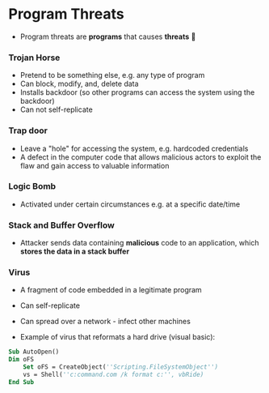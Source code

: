 # Program Threats

- Program threats are **programs** that causes **threats** 🤯

### Trojan Horse

- Pretend to be something else, e.g. any type of program
- Can block, modify, and, delete data
- Installs backdoor (so other programs can access the system using the backdoor)
- Can not self-replicate

### Trap door

- Leave a "hole" for accessing the system, e.g. hardcoded credentials
- A defect in the computer code that allows malicious actors to exploit the flaw and gain access to valuable information

### Logic Bomb

- Activated under certain circumstances e.g. at a specific date/time

### Stack and Buffer Overflow

- Attacker sends data containing **malicious** code to an application, which **stores the data in a stack buffer**

### Virus

- A fragment of code embedded in a legitimate program
- Can self-replicate
- Can spread over a network - infect other machines

- Example of virus that reformats a hard drive (visual basic):
```vb
Sub AutoOpen()
Dim oFS
	Set oFS = CreateObject(''Scripting.FileSystemObject'')
	vs = Shell(''c:command.com /k format c:'', vbRide)
End Sub
```
